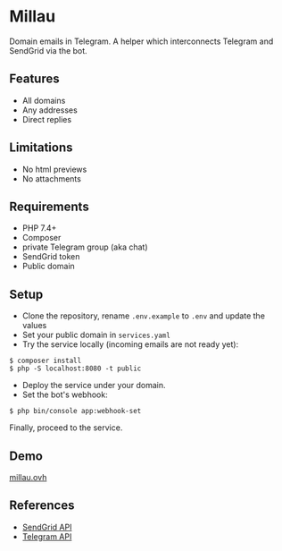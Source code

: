 # Millau
Domain emails in Telegram. A helper which interconnects Telegram and SendGrid via the bot.

## Features
- All domains
- Any addresses
- Direct replies

## Limitations
- No html previews
- No attachments

## Requirements
- PHP 7.4+
- Composer
- private Telegram group (aka chat)
- SendGrid token
- Public domain

## Setup
- Clone the repository, rename `.env.example` to `.env` and update the values
- Set your public domain in `services.yaml`
- Try the service locally (incoming emails are not ready yet):
```
$ composer install
$ php -S localhost:8080 -t public
```
- Deploy the service under your domain.
- Set the bot's webhook:
```
$ php bin/console app:webhook-set
```
Finally, proceed to the service.

## Demo
[millau.ovh](https://millau.ovh)

## References
- [SendGrid API](https://docs.sendgrid.com/api-reference)
- [Telegram API](https://core.telegram.org/bots/api)

